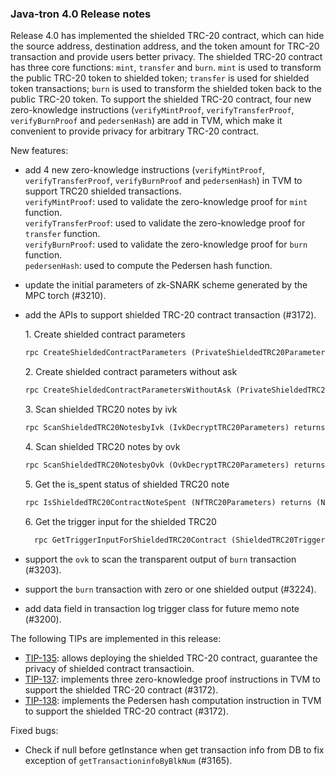 ### Java-tron 4.0 Release notes



Release 4.0 has implemented the shielded TRC-20 contract, which can hide the source address, destination address, and the token amount for TRC-20 transaction and provide users better privacy.  The shielded TRC-20 contract has three core functions: `mint`, `transfer` and `burn`. `mint` is used to transform the public TRC-20 token to shielded token; `transfer` is used for shielded token transactions; `burn` is used to transform the shielded token back to the public TRC-20 token. To support the shielded TRC-20 contract,  four new zero-knowledge instructions (`verifyMintProof`, `verifyTransferProof`, `verifyBurnProof` and `pedersenHash`) are add in TVM, which make it convenient to provide privacy for arbitrary TRC-20 contract.


New features:
 - add 4 new zero-knowledge instructions (`verifyMintProof`, `verifyTransferProof`, `verifyBurnProof` and `pedersenHash`) in TVM to support TRC20 shielded transactions.  
 `verifyMintProof`: used to validate the zero-knowledge proof for `mint` function.  
 `verifyTransferProof`: used to validate the zero-knowledge proof for `transfer` function.  
 `verifyBurnProof`: used to validate  the zero-knowledge proof for `burn` function.  
 `pedersenHash`: used to compute the Pedersen hash function.

- update the initial parameters of zk-SNARK scheme generated by the MPC torch (#3210). 


- add the APIs to support shielded TRC-20 contract transaction (#3172).

   1.&nbsp;Create shielded contract parameters

  ```protobuf
  rpc CreateShieldedContractParameters (PrivateShieldedTRC20Parameters) returns (ShieldedTRC20Parameters) {}
  ```
  2.&nbsp;Create shielded contract parameters without ask

  ```protobuf
  rpc CreateShieldedContractParametersWithoutAsk (PrivateShieldedTRC20ParametersWithoutAsk) returns (ShieldedTRC20Parameters) {}
  ```
  3.&nbsp;Scan shielded TRC20 notes by ivk

  ```protobuf
  rpc ScanShieldedTRC20NotesbyIvk (IvkDecryptTRC20Parameters) returns (DecryptNotesTRC20) {}
  ```
  4.&nbsp;Scan shielded TRC20 notes by ovk

  ```protobuf
  rpc ScanShieldedTRC20NotesbyOvk (OvkDecryptTRC20Parameters) returns (DecryptNotesTRC20) {}
  ```
  5.&nbsp;Get the is_spent status of shielded TRC20 note

  ```protobuf
  rpc IsShieldedTRC20ContractNoteSpent (NfTRC20Parameters) returns (NullifierResult) {}
  ```
  6.&nbsp;Get the trigger input for the shielded TRC20

  ```protobuf
    rpc GetTriggerInputForShieldedTRC20Contract (ShieldedTRC20TriggerContractParameters) returns (BytesMessage) {}
  ```

- support the `ovk` to scan the transparent output of  `burn` transaction (#3203). 

- support the `burn` transaction with zero or one shielded output (#3224).

- add data field in transaction log trigger class for future memo note (#3200).

The following TIPs are implemented in this release:

- [TIP-135](https://github.com/tronprotocol/tips/blob/master/tip-135.md): allows deploying the shielded TRC-20 contract, guarantee the privacy of shielded contract transactioin.
- [ TIP-137](https://github.com/tronprotocol/tips/blob/master/tip-137.md): implements three zero-knowledge proof instructions in TVM to support the shielded TRC-20 contract (#3172).
- [TIP-138](https://github.com/tronprotocol/tips/blob/master/tip-138.md): implements the Pedersen hash computation instruction in TVM to support the shielded TRC-20 contract (#3172).

Fixed bugs:

- Check if null before getInstance when get transaction info from DB to fix exception of `getTransactioninfoByBlkNum` (#3165).
